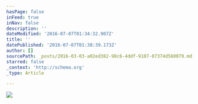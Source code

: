 ```yaml
---
hasPage: false
inFeed: true
inNav: false
description: ''
dateModified: '2016-07-07T01:34:32.907Z'
title: ''
datePublished: '2016-07-07T01:38:39.173Z'
author: []
sourcePath: _posts/2016-03-03-a02ed382-98c6-4ddf-9107-07374d560079.md
starred: false
_context: 'http://schema.org'
_type: Article

---
```

![](https://the-grid-user-content.s3-us-west-2.amazonaws.com/f02dcb19-b9a4-4317-b4b4-b99a4b542709.jpg)